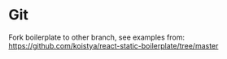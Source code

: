 # Git

Fork boilerplate to other branch, see examples from: https://github.com/koistya/react-static-boilerplate/tree/master
